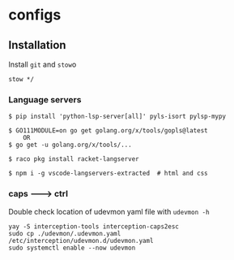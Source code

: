 # configs

## Installation

Install `git` and `stow`o

```
stow */
```

### Language servers

```
$ pip install 'python-lsp-server[all]' pyls-isort pylsp-mypy

$ GO111MODULE=on go get golang.org/x/tools/gopls@latest
    OR
$ go get -u golang.org/x/tools/...

$ raco pkg install racket-langserver

$ npm i -g vscode-langservers-extracted  # html and css
```

### caps 🡒 ctrl

Double check location of udevmon yaml file with `udevmon -h`

```
yay -S interception-tools interception-caps2esc
sudo cp ./udevmon/.udevmon.yaml /etc/interception/udevmon.d/udevmon.yaml
sudo systemctl enable --now udevmon
```
